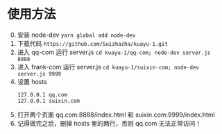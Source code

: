 # 使用方法

0. 安装 node-dev
    `yarn global add node-dev`
1. 下载代码 
    `https://github.com/Suizhazha/kuayu-1.git`
2. 进入 qq-com 运行 server.js
    `cd kuayu-1/qq-com; node-dev server.js 8888`
3. 进入 frank-com 运行 server.js
    `cd kuayu-1/suixin-com; node-dev server.js 9999`
4. 设置 hosts
    ```
    127.0.0.1 qq.com
    127.0.0.1 suixin.com
    ```
5. 打开两个页面 qq.com:8888/index.html 和 suixin.com:9999/index.html
6. 记得做完之后，删掉 hosts 里的两行，否则 qq.com 无法正常访问！
